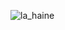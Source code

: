 ![la_haine](https://user-images.githubusercontent.com/63980689/211416952-733b82c4-9241-4a8b-bf32-bd85f75a4281.gif)
